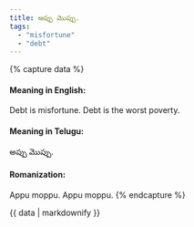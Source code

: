 ```yaml
---
title: అప్పు మొప్పు.
tags:
  - "misfortune"
  - "debt"
---
```


{% capture data %}
#### Meaning in English:
Debt is misfortune.
Debt is the worst poverty.

#### Meaning in Telugu:
అప్పు మొప్పు.

#### Romanization:
Appu moppu.
Appu moppu.
{% endcapture %}

{{ data | markdownify }}

